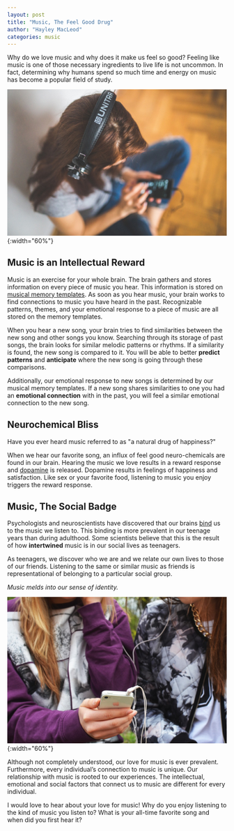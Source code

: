 ```yaml
---
layout: post
title: "Music, The Feel Good Drug"
author: "Hayley MacLeod"
categories: music
---
```


Why do we love music and why does it make us feel so good? Feeling like music is one of those necessary ingredients to live life is not uncommon. In fact, determining why humans spend so much time and energy on music has become a popular field of study.

![](/assets/img/2016-05-25/headphones.jpg){:width="60%"}

## Music is an Intellectual Reward

Music is an exercise for your whole brain. The brain gathers and stores information on every piece of music you hear. This information is stored on [musical memory templates](http://phenomena.nationalgeographic.com/2013/04/11/why-does-music-feel-so-good/). As soon as you hear music, your brain works to find connections to music you have heard in the past. Recognizable patterns, themes, and your emotional response to a piece of music are all stored on the memory templates.

When you hear a new song, your brain tries to find similarities between the new song and other songs you know. Searching through its storage of past songs, the brain looks for similar melodic patterns or rhythms. If a similarity is found, the new song is compared to it. You will be able to better __predict patterns__ and __anticipate__ where the new song is going through these comparisons.  

Additionally, our emotional response to new songs is determined by our musical memory templates. If a new song shares similarities to one you had an __emotional connection__ with in the past, you will feel a similar emotional connection to the new song.

## Neurochemical Bliss

Have you ever heard music referred to as "a natural drug of happiness?"

When we hear our favorite song, an influx of feel good neuro-chemicals are found in our brain. Hearing the music we love results in a reward response and [dopamine](http://news.discovery.com/human/psychology/music-dopamine-happiness-brain-110110.htm) is released. Dopamine results in feelings of happiness and satisfaction. Like sex or your favorite food, listening to music you enjoy triggers the reward response.

## Music, The Social Badge

Psychologists and neuroscientists have discovered that our brains [bind](http://www.slate.com/articles/health_and_science/science/2014/08/musical_nostalgia_the_psychology_and_neuroscience_for_song_preference_and.html) us to the music we listen to. This binding is more prevalent in our teenage years than during adulthood. Some scientists believe that this is the result of how __intertwined__ music is in our social lives as teenagers.

As teenagers, we discover who we are and we relate our own lives to those of our friends. Listening to the same or similar music as friends is representational of belonging to a particular social group.

*Music melds into our sense of identity.*

![](/assets/img/2016-05-25/friends.jpg){:width="60%"}

Although not completely understood, our love for music is ever prevalent. Furthermore, every individual’s connection to music is unique. Our relationship with music is rooted to our experiences. The intellectual, emotional and social factors that connect us to music are different for every individual.

I would love to hear about your love for music! Why do you enjoy listening to the kind of music you listen to? What is your all-time favorite song and when did you first hear it?
